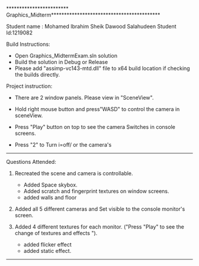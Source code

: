 

************************ Graphics_Midterm******************************************

Student name : Mohamed Ibrahim Sheik Dawood Salahudeen
Student Id:1219082 

Build Instructions: 

* Open Graphics_MidtermExam.sln solution
* Build the solution in Debug or Release
* Please add  "assimp-vc143-mtd.dll" file to x64 build location if checking the builds directly.

Project instruction:

* There are 2 window panels. Please view in "SceneView".

* Hold right mouse button and press"WASD" to control the camera in sceneView.

* Press "Play" button  on top to see the camera Switches in console screens.

* Press "2" to Turn i=off/ or the camera's

*******************************************************************************************************
Questions Attended:

1. Recreated the scene and camera is controllable.
   * Added Space skybox.
   * Added scratch and fingerprint  textures on window  screens.
   * added walls and floor

2. Added all 5 different cameras and Set visible to  the  console monitor's screen.

3. Added 4 different textures for each monitor. ("Press "Play" to see the change of textures and effects ").
    * added flicker effect
    * added static effect. 


*******************************************************************************************************